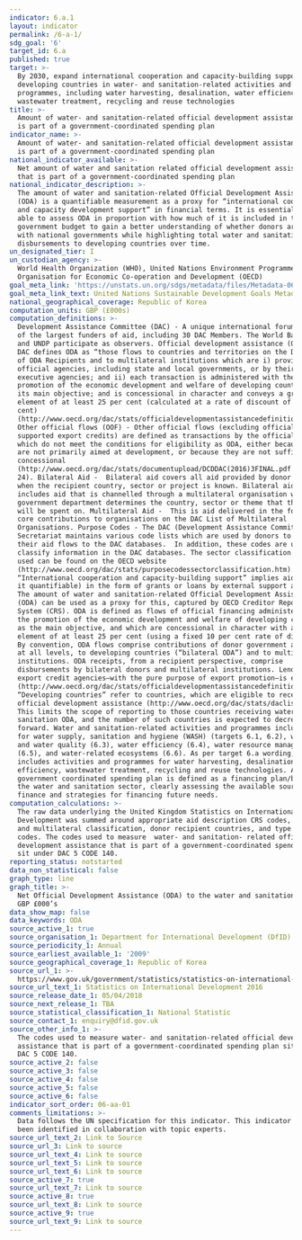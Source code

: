 ```yaml
---
indicator: 6.a.1
layout: indicator
permalink: /6-a-1/
sdg_goal: '6'
target_id: 6.a
published: true
target: >-
  By 2030, expand international cooperation and capacity-building support to
  developing countries in water- and sanitation-related activities and
  programmes, including water harvesting, desalination, water efficiency,
  wastewater treatment, recycling and reuse technologies
title: >-
  Amount of water- and sanitation-related official development assistance that
  is part of a government-coordinated spending plan
indicator_name: >-
  Amount of water- and sanitation-related official development assistance that
  is part of a government-coordinated spending plan
national_indicator_available: >-
  Net amount of water and sanitation related official development assistance
  that is part of a government-coordinated spending plan
national_indicator_description: >-
  The amount of water and sanitation-related Official Development Assistance
  (ODA) is a quantifiable measurement as a proxy for “international cooperation
  and capacity development support” in financial terms. It is essential to be
  able to assess ODA in proportion with how much of it is included in the
  government budget to gain a better understanding of whether donors are aligned
  with national governments while highlighting total water and sanitation ODA
  disbursements to developing countries over time.
un_designated_tier: I
un_custodian_agency: >-
  World Health Organization (WHO), United Nations Environment Programme (UNEP),
  Organisation for Economic Co-operation and Development (OECD)
goal_meta_link: 'https://unstats.un.org/sdgs/metadata/files/Metadata-06-0A-01.pdf'
goal_meta_link_text: United Nations Sustainable Development Goals Metadata (PDF 398 KB)
national_geographical_coverage: Republic of Korea
computation_units: GBP (£000s)
computation_definitions: >-
  Development Assistance Committee (DAC) - A unique international forum of many
  of the largest funders of aid, including 30 DAC Members. The World Bank, IMF
  and UNDP participate as observers. Official development assistance (ODA) - The
  DAC defines ODA as “those flows to countries and territories on the DAC List
  of ODA Recipients and to multilateral institutions which are i) provided by
  official agencies, including state and local governments, or by their
  executive agencies; and ii) each transaction is administered with the
  promotion of the economic development and welfare of developing countries as
  its main objective; and is concessional in character and conveys a grant
  element of at least 25 per cent (calculated at a rate of discount of 10 per
  cent)
  (http://www.oecd.org/dac/stats/officialdevelopmentassistancedefinitionandcoverage.htm).
  Other official flows (OOF) - Other official flows (excluding officially
  supported export credits) are defined as transactions by the official sector
  which do not meet the conditions for eligibility as ODA, either because they
  are not primarily aimed at development, or because they are not sufficiently
  concessional
  (http://www.oecd.org/dac/stats/documentupload/DCDDAC(2016)3FINAL.pdf - Para
  24). Bilateral Aid -  Bilateral aid covers all aid provided by donor countries
  when the recipient country, sector or project is known. Bilateral aid also
  includes aid that is channelled through a multilateral organisation where the
  government department determines the country, sector or theme that the funds
  will be spent on. Multilateral Aid -  This is aid delivered in the form of
  core contributions to organisations on the DAC List of Multilateral
  Organisations. Purpose Codes - The DAC (Development Assistance Committee)
  Secretariat maintains various code lists which are used by donors to report on
  their aid flows to the DAC databases.  In addition, these codes are used to
  classify information in the DAC databases. The sector classification codes
  used can be found on the OECD website
  (http://www.oecd.org/dac/stats/purposecodessectorclassification.htm).
  “International cooperation and capacity-building support” implies aid (most of
  it quantifiable) in the form of grants or loans by external support agencies.
  The amount of water and sanitation-related Official Development Assistance
  (ODA) can be used as a proxy for this, captured by OECD Creditor Reporting 
  System (CRS). ODA is defined as flows of official financing administered with
  the promotion of the economic development and welfare of developing countries
  as the main objective, and which are concessional in character with a grant
  element of at least 25 per cent (using a fixed 10 per cent rate of discount).
  By convention, ODA flows comprise contributions of donor government agencies,
  at all levels, to developing countries (“bilateral ODA”) and to multilateral
  institutions. ODA receipts, from a recipient perspective, comprise
  disbursements by bilateral donors and multilateral institutions. Lending by
  export credit agencies—with the pure purpose of export promotion—is excluded
  (http://www.oecd.org/dac/stats/officialdevelopmentassistancedefinitionandcoverage.htm).
  “Developing countries” refer to countries, which are eligible to receive
  official development assistance (http://www.oecd.org/dac/stats/daclist.htm).
  This limits the scope of reporting to those countries receiving water and
  sanitation ODA, and the number of such countries is expected to decrease going
  forward. Water and sanitation-related activities and programmes include those
  for water supply, sanitation and hygiene (WASH) (targets 6.1, 6.2), wastewater
  and water quality (6.3), water efficiency (6.4), water resource management
  (6.5), and water-related ecosystems (6.6). As per target 6.a wording, it
  includes activities and programmes for water harvesting, desalination, water
  efficiency, wastewater treatment, recycling and reuse technologies. A
  government coordinated spending plan is defined as a financing plan/budget for
  the water and sanitation sector, clearly assessing the available sources of
  finance and strategies for financing future needs.
computation_calculations: >-
  The raw data underlying the United Kingdom Statistics on International
  Development was summed around appropriate aid description CRS codes, bilateral
  and multilateral classification, donor recipient countries, and type of aid
  codes. The codes used to measure  water- and sanitation- related official
  development assistance that is part of a government-coordinated spending plan
  sit under DAC 5 CODE 140.
reporting_status: notstarted
data_non_statistical: false
graph_type: line
graph_title: >-
  Net Official Development Assistance (ODA) to the water and sanitation sectors
  GBP £000’s
data_show_map: false
data_keywords: ODA
source_active_1: true
source_organisation_1: Department for International Development (DfID)
source_periodicity_1: Annual
source_earliest_available_1: '2009'
source_geographical_coverage_1: Republic of Korea
source_url_1: >-
  https://www.gov.uk/government/statistics/statistics-on-international-development-2016
source_url_text_1: Statistics on International Development 2016
source_release_date_1: 05/04/2018
source_next_release_1: TBA
source_statistical_classification_1: National Statistic
source_contact_1: enquiry@dfid.gov.uk
source_other_info_1: >-
  The codes used to measure water- and sanitation-related official development
  assistance that is part of a government-coordinated spending plan sit under
  DAC 5 CODE 140.
source_active_2: false
source_active_3: false
source_active_4: false
source_active_5: false
source_active_6: false
indicator_sort_order: 06-aa-01
comments_limitations: >-
  Data follows the UN specification for this indicator. This indicator has not
  been identified in collaboration with topic experts.
source_url_text_2: Link to Source
source_url_3: Link to source
source_url_text_4: Link to source
source_url_text_5: Link to source
source_url_text_6: Link to source
source_active_7: true
source_url_text_7: Link to source
source_active_8: true
source_url_text_8: Link to source
source_active_9: true
source_url_text_9: Link to source
---
```

